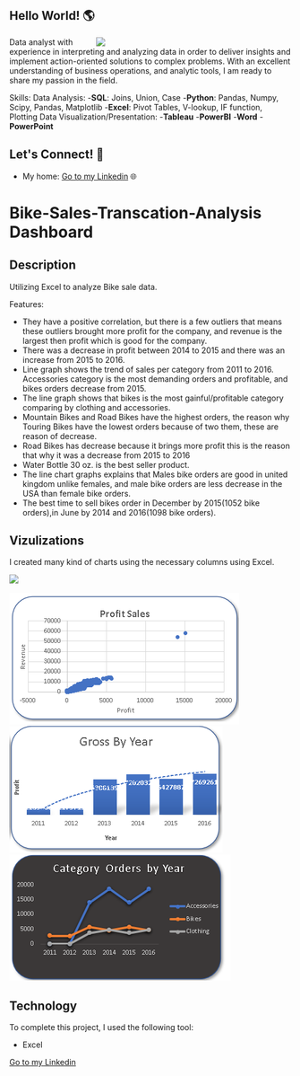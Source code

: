 ## Hello World! 🌎 

<a href="https://cdn.futura-sciences.com/sources/images/Big-Data.jpg"><img align="right" width="349" height="auto" src="https://cdn.futura-sciences.com/sources/images/Big-Data.jpg"></a>

Data analyst with experience in interpreting and analyzing data in order to deliver insights and implement action-oriented solutions to complex problems. With an excellent understanding of business operations, and analytic tools, I am ready to share my passion in the field.

Skills: 
Data Analysis: 
-**SQL**: Joins, Union, Case
-**Python**: Pandas, Numpy, Scipy, Pandas, Matplotlib
-**Excel**: Pivot Tables, V-lookup, IF function, Plotting 
Data Visualization/Presentation:
-**Tableau**
-**PowerBI**
-**Word**
-**PowerPoint**

## Let's Connect! 🤝

- My home: <a href="https://www.linkedin.com/in/tansu-ayaz-797bb313a/">Go to my Linkedin</a> 🌐


# Bike-Sales-Transcation-Analysis Dashboard

## Description

Utilizing Excel to analyze Bike sale data.

 Features:

- They have a positive correlation, but there is a few outliers that means these outliers brought more profit for the company, and revenue is the largest then profit which is good for the company.
- There was a decrease in profit between 2014 to 2015 and there was an increase from 2015 to 2016.
- Line graph shows the trend of  sales per category from 2011 to 2016. Accessories category is the most demanding orders and profitable, and bikes orders decrease  from 2015. 
- The line graph shows that bikes is the most gainful/profitable category comparing by clothing and accessories.
- Mountain Bikes and Road Bikes have the highest orders, the reason why Touring Bikes have the lowest orders because of two them, these are reason of decrease.
- Road Bikes has decrease because it brings more profit this is the reason that why it was a decrease from 2015 to 2016
- Water Bottle 30 oz. is the best seller product.
- The line chart graphs explains that Males bike orders are good in united kingdom unlike females, and male bike orders are less decrease in the USA than female bike orders.
- The best time to sell bikes order in December by 2015(1052 bike orders),in June by 2014 and 2016(1098 bike orders).




## Vizulizations

I created many kind of charts using the necessary columns using Excel.

<img src =
"https://cdn.shopify.com/s/files/1/1225/6884/products/voytek-charcoal-xl_394x.jpg?v=1670516983" width="350" height="auto" />


 <img src = "https://github.com/Tansuuuu/Bike-Sales-Project/blob/main/Excel.jpg" />

<img src = "https://github.com/Tansuuuu/Bike-Sales-Project/blob/main/Excel1.jpg" />

<img src = "https://github.com/Tansuuuu/Bike-Sales-Project/blob/main/excel2.jpg" />

<img src = "" />

<img src = "" />

<img src = "" />

<img src = "" />

## Technology
To complete this project, I used the following tool:
- Excel



<a href="https://www.linkedin.com/in/tansu-ayaz-797bb313a/">Go to my Linkedin</a>



